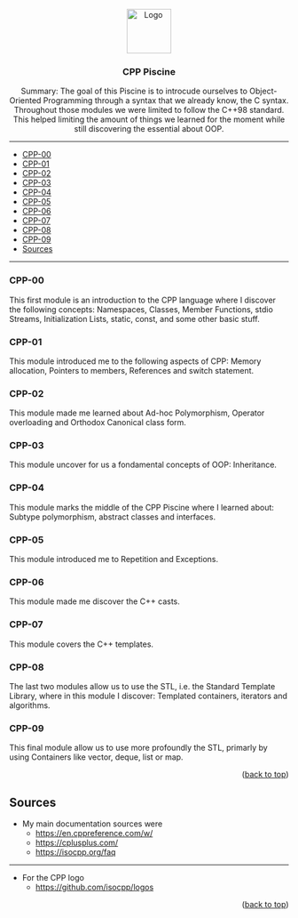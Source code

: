 
<a name="readme-top"></a>

<!-- PROJECT SUMMARY -->
<div align="center">
	<img src="https://raw.githubusercontent.com/isocpp/logos/master/cpp_logo.png" alt="Logo" width="" height="80">

<h3 align="center">CPP Piscine</h3>

  <p align="center">
    Summary:
The goal of this Piscine is to introcude ourselves to Object-Oriented Programming through a syntax that we already know, the C syntax.
Throughout those modules we were limited to follow the C++98 standard. This helped limiting the amount of things we learned for the moment while still discovering the essential about OOP.
  <br>
  </p>
</div>

<hr>

<!-- TABLE OF CONTENTS -->
- [CPP-00](#CPP-00)
- [CPP-01](#CPP-01)
- [CPP-02](#CPP-02)
- [CPP-03](#CPP-03)
- [CPP-04](#CPP-04)
- [CPP-05](#CPP-05)
- [CPP-06](#CPP-06)
- [CPP-07](#CPP-07)
- [CPP-08](#CPP-08)
- [CPP-09](#CPP-09)
- [Sources](#sources)

<hr>

### CPP-00
This first module is an introduction to the CPP language where I discover the following concepts:
  Namespaces, Classes, Member Functions, stdio Streams, Initialization Lists, static, const, and some other basic stuff.

### CPP-01
This module introduced me to the following aspects of CPP:
  Memory allocation, Pointers to members, References and switch statement.

### CPP-02
This module made me learned about
  Ad-hoc Polymorphism, Operator overloading and Orthodox Canonical class form.

### CPP-03
This module uncover for us a fondamental concepts of OOP:
  Inheritance.

### CPP-04
This module marks the middle of the CPP Piscine where I learned about:
  Subtype polymorphism, abstract classes and interfaces.

### CPP-05
This module introduced me to
  Repetition and Exceptions.

### CPP-06
This module made me discover the
  C++ casts.

### CPP-07
This module covers the
  C++ templates.

### CPP-08
The last two modules allow us to use the STL, i.e. the Standard Template Library, where in this module I discover:
  Templated containers, iterators and algorithms.

### CPP-09
This final module allow us to use more profoundly the STL, primarly by using Containers like vector, deque, list or map.

<p align="right">(<a href="#readme-top">back to top</a>)</p>

<!-- SOURCES -->
## Sources

* My main documentation sources were
  * https://en.cppreference.com/w/
  * https://cplusplus.com/
  * https://isocpp.org/faq

<hr>

* For the CPP logo
  - https://github.com/isocpp/logos

<p align="right">(<a href="#readme-top">back to top</a>)</p>
